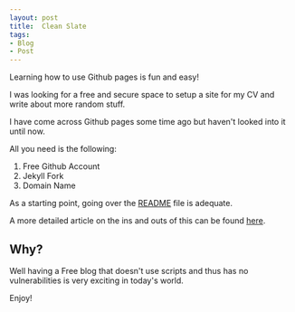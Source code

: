 ```yaml
---
layout: post
title:  Clean Slate
tags:
- Blog
- Post
---
```



Learning how to use Github pages is fun and easy!

I was looking for a free and secure space to setup a site for my CV and write about more random stuff.

I have come across Github pages some time ago but haven't looked into it until now.

All you need is the following:

1. Free Github Account
2. Jekyll Fork
3. Domain Name


As a starting point, going over the [README](https://github.com/techimpossible/techimpossible.github.io/blob/master/README.md) file is adequate.

A more detailed article on the ins and outs of this can be found [here](https://www.smashingmagazine.com/2014/08/build-blog-jekyll-github-pages/).

## Why?

Well having a Free blog that doesn't use scripts and thus has no vulnerabilities is very exciting in today's world.

Enjoy!
